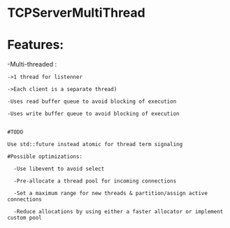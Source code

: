 # TCPServerMultiThread

#  Features:

  -Multi-threaded : 
  
    ->1 thread for listenner 
    
    ->Each client is a separate thread)

    -Uses read buffer queue to avoid blocking of execution
  
    -Uses write buffer queue to avoid blocking of execution


	#TODO
  
	Use std::future instead atomic for thread term signaling

	#Possible optimizations:
  
	  -Use libevent to avoid select
  
	  -Pre-allocate a thread pool for incoming connections
  
	  -Set a maximum range for new threads & partition/assign active connections
  
	  -Reduce allocations by using either a faster allocator or implement custom pool
  

